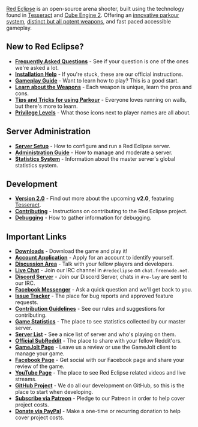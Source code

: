 [Red Eclipse](http://redeclipse.net/) is an open-source arena shooter, built using the technology found in [Tesseract](http://tesseract.gg/) and [Cube Engine 2](http://cubeengine.com/). Offering an [innovative parkour system](Parkour-Guide.md), [distinct but all potent weapons](Weapons-Guide.md), and fast paced accessible gameplay.

## New to Red Eclipse?
- **[Frequently Asked Questions](FAQ.md)** - See if your question is one of the ones we're asked a lot.
- **[Installation Help](Install-Guide.md)** - If you're stuck, these are our official instructions.
- **[Gameplay Guide](Gameplay-Guide.md)** - Want to learn how to play? This is a good start.
- **[Learn about the Weapons](Weapons-Guide.md)** - Each weapon is unique, learn the pros and cons.
- **[Tips and Tricks for using Parkour](Parkour-Guide.md)** - Everyone loves running on walls, but there's more to learn.
- **[Privilege Levels](Privileges.md)** - What those icons next to player names are all about.

## Server Administration
- **[Server Setup](Server-Setup.md)** - How to configure and run a Red Eclipse server.
- **[Administration Guide](Admin-Guide.md)** - How to manage and moderate a server.
- **[Statistics System](Statistics-System.md)** - Information about the master server's global statistics system.

## Development
- **[Version 2.0](Information-for-v2.0.md)** - Find out more about the upcoming **v2.0**, featuring [Tesseract](http://tesseract.gg/).
- **[Contributing](Contributing.md)** - Instructions on contributing to the Red Eclipse project.
- **[Debugging](Debug.md)** - How to gather information for debugging.

## Important Links
- **[Downloads](http://redeclipse.net/download)** - Download the game and play it!
- **[Account Application](http://redeclipse.net/apply)** - Apply for an account to identify yourself.
- **[Discussion Area](http://redeclipse.net/discuss)** - Talk with your fellow players and developers.
- **[Live Chat](http://redeclipse.net/chat)** - Join our IRC channel in `#redeclipse` on `chat.freenode.net`.
- **[Discord Server](http://redeclipse.net/discord)** - Join our Discord Server, chats in `#re-lay` are sent to our IRC.
- **[Facebook Messenger](http://redeclipse.net/messenger)** - Ask a quick question and we'll get back to you.
- **[Issue Tracker](http://redeclipse.net/issues)** - The place for bug reports and approved feature requests.
- **[Contribution Guidelines](http://redeclipse.net/contribute)** - See our rules and suggestions for contributing.
- **[Game Statistics](http://redeclipse.net/stats)** - The place to see statistics collected by our master server.
- **[Server List](http://redeclipse.net/servers)** - See a nice list of server and who's playing on them.
- **[Official SubReddit](http://redeclipse.net/reddit)** - The place to share with your fellow Reddit'ors.
- **[GameJolt Page](http://redeclipse.net/gamejolt)** - Leave us a review or use the GameJolt client to manage your game.
- **[Facebook Page](http://redeclipse.net/facebook)** - Get social with our Facebook page and share your review of the game.
- **[YouTube Page](http://redeclipse.net/youtube)** - The place to see Red Eclipse related videos and live streams.
- **[GitHub Project](http://redeclipse.net/github)** - We do all our development on GitHub, so this is the place to start when developing.
- **[Subscribe via Patreon](http://redeclipse.net/patreon)** - Pledge to our Patreon in order to help cover project costs.
- **[Donate via PayPal](http://redeclipse.net/paypal)** - Make a one-time or recurring donation to help cover project costs.

